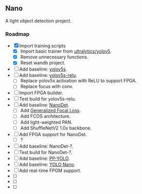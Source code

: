 ## Nano

A light object detection project.



### Roadmap

- [x] Import training scripts
  - [x] Import basic trainer from [ultralytics/yolov5]().
  - [x] Remove unnecessary functions.
  - [x] Reset wandb project.
- [ ] Add baseline: [yolov5s]().
- [ ] Add baseline: [yolov5s-relu]().
  - [ ] Replace yolov5s activation with ReLU to support FPGA.
  - [ ] Replace focus with conv.
- [ ] Import FPGA builder.
- [ ] Test build for yolov5s-relu.
- [ ] Add baseline: [NanoDet](https://github.com/RangiLyu/nanodet).
  - [ ] Add [Generalized Focal Loss](https://zhuanlan.zhihu.com/p/147691786).
  - [ ] Add FCOS architecture.
  - [ ] Add light-weighted PAN.
  - [ ] Add ShuffleNetV2 1.0x backbone.
- [ ] Add FPGA support for NanoDet.
  - [ ] ?
- [ ] Add baseline: NanoDet-?.
- [ ] Test build for NanoDet-?.
- [ ] Add baseline: [PP-YOLO](https://github.com/PaddlePaddle/PaddleDetection/blob/release/2.2/configs/ppyolo/README_cn.md).
- [ ] Add baseline: [YOLO Nano]().
- [ ] Add real-time FPGM support.
- [ ] 
- [ ] 
- [ ] 

